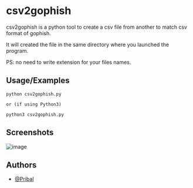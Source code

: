 # csv2gophish

csv2gophish is a python tool to create a csv file from another to match csv format of gophish.

It will created the file in the same directory where you launched the program.

PS: no need to write extension for your files names.


## Usage/Examples
```
python csv2gophish.py

or (if using Python3)

python3 csv2gophish.py
```



## Screenshots

![image](https://user-images.githubusercontent.com/91140627/212307790-75c80448-cf67-4fc8-b263-e300693c6ae2.png)


## Authors

- [@Pribal](https://github.com/Pribal)

